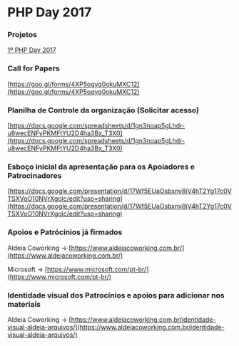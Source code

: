 # PHP Day 2017

### Projetos

[1º PHP Day 2017](https://github.com/phppr/phpday-2017/projects/1)

### Call for Papers

[https://goo.gl/forms/4XP5oqyq0okuMXC12](https://goo.gl/forms/4XP5oqyq0okuMXC12)

### Planilha de Controle da organização (Solicitar acesso)

[https://docs.google.com/spreadsheets/d/1gn3noap5gLhdr-u8wecENFyPKMFtYU2D4ha3Bx_T3X0](https://docs.google.com/spreadsheets/d/1gn3noap5gLhdr-u8wecENFyPKMFtYU2D4ha3Bx_T3X0)

### Esboço inicial da apresentação para os Apoiadores e Patrocinadores

[https://docs.google.com/presentation/d/17Wf5EUaOsbxnv8jV4hT2Yg17c0VTSXVoO10NVrXgolc/edit?usp=sharing](https://docs.google.com/presentation/d/17Wf5EUaOsbxnv8jV4hT2Yg17c0VTSXVoO10NVrXgolc/edit?usp=sharing)

### Apoios e Patrócinios já firmados

Aldeia Coworking -> [https://www.aldeiacoworking.com.br/](https://www.aldeiacoworking.com.br/)

Microsoft -> [https://www.microsoft.com/pt-br/](https://www.microsoft.com/pt-br/)

### Identidade visual dos Patrocínios e apoios para adicionar nos materiais

Aldeia Coworking -> [https://www.aldeiacoworking.com.br/identidade-visual-aldeia-arquivos/](https://www.aldeiacoworking.com.br/identidade-visual-aldeia-arquivos/)
